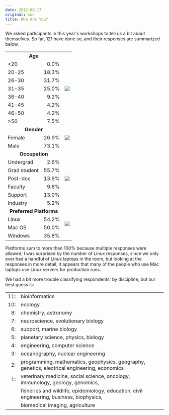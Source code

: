 ```yaml
---
date: 2012-08-17
original: swc
title: Who Are You?
---
```

<p>We asked participants in this year's workshops to tell us a bit about themselves. So far, 121 have done so, and their responses are summarized below.</p>
<table class="centered">
<tbody>
<tr>
<td colspan="2" align="center"><strong>Age</strong></td>
<td rowspan="9"><img src="@root/files/2012/08/thumb-age.png" class="centered"></td>
</tr>
<tr>
<td>&lt;20</td>
<td align="right">0.0%</td>
</tr>
<tr>
<td>20-25</td>
<td align="right">18.3%</td>
</tr>
<tr>
<td>26-30</td>
<td align="right">31.7%</td>
</tr>
<tr>
<td>31-35</td>
<td align="right">25.0%</td>
</tr>
<tr>
<td>36-40</td>
<td align="right">9.2%</td>
</tr>
<tr>
<td>41-45</td>
<td align="right">4.2%</td>
</tr>
<tr>
<td>46-50</td>
<td align="right">4.2%</td>
</tr>
<tr>
<td>&gt;50</td>
<td align="right">7.5%</td>
</tr>
<tr>
<td colspan="2" align="center"><strong>Gender</strong></td>
<td rowspan="3"><img src="@root/files/2012/08/thumb-gender.png" class="centered"></td>
</tr>
<tr>
<td>Female</td>
<td align="right">26.9%</td>
</tr>
<tr>
<td>Male</td>
<td align="right">73.1%</td>
</tr>
<tr>
<td colspan="2" align="center"><strong>Occupation</strong></td>
<td rowspan="7"><img src="@root/files/2012/08/thumb-role.png" class="centered"></td>
</tr>
<tr>
<td>Undergrad</td>
<td align="right">2.6%</td>
</tr>
<tr>
<td>Grad student</td>
<td align="right">55.7%</td>
</tr>
<tr>
<td>Post-doc</td>
<td align="right">13.9%</td>
</tr>
<tr>
<td>Faculty</td>
<td align="right">9.6%</td>
</tr>
<tr>
<td>Support</td>
<td align="right">13.0%</td>
</tr>
<tr>
<td>Industry</td>
<td align="right">5.2%</td>
</tr>
<tr>
<td colspan="2" align="center"><strong>Preferred Platforms</strong></td>
<td rowspan="4"><img src="@root/files/2012/08/thumb-platform.png" class="centered"></td>
</tr>
<tr>
<td>Linux</td>
<td align="right">54.2%</td>
</tr>
<tr>
<td>Mac OS</td>
<td align="right">50.0%</td>
</tr>
<tr>
<td>Windows</td>
<td align="right">35.8%</td>
</tr>
</tbody>
</table>
<p>Platforms sum to more than 100% because multiple responses were allowed; I was surprised by the number of Linux responses, since we only ever had a handful of Linux laptops in the room, but looking at the responses in more detail, it appears that many of the people who use Mac laptops use Linux servers for production runs.</p>
<p>We had a bit more trouble classifying respondents' by discipline, but our best guess is:</p>
<table class="centered">
<tbody>
<tr>
<td align="right">11:</td>
<td>bioinformatics</td>
</tr>
<tr>
<td align="right">10:</td>
<td>ecology</td>
</tr>
<tr>
<td align="right">8:</td>
<td>chemistry, astronomy</td>
</tr>
<tr>
<td align="right">7:</td>
<td>neuroscience, evolutionary biology</td>
</tr>
<tr>
<td align="right">6:</td>
<td>support, marine biology</td>
</tr>
<tr>
<td align="right">5:</td>
<td>planetary science, physics, biology</td>
</tr>
<tr>
<td align="right">4:</td>
<td>engineering, computer science</td>
</tr>
<tr>
<td align="right">3:</td>
<td>oceanography, nuclear engineering</td>
</tr>
<tr>
<td align="right">2:</td>
<td>programming, mathematics, geophysics, geography, genetics, electrical engineering, economics</td>
</tr>
<tr>
<td align="right">1:</td>
<td>veterinary medicine, social science, oncology, immunology, geology, genomics,</td>
</tr>
<tr>
<td></td>
<td>fisheries and wildlife, epidemiology, education, civil engineering, business, biophysics,</td>
</tr>
<tr>
<td></td>
<td>biomedical imaging, agriculture</td>
</tr>
</tbody>
</table>
